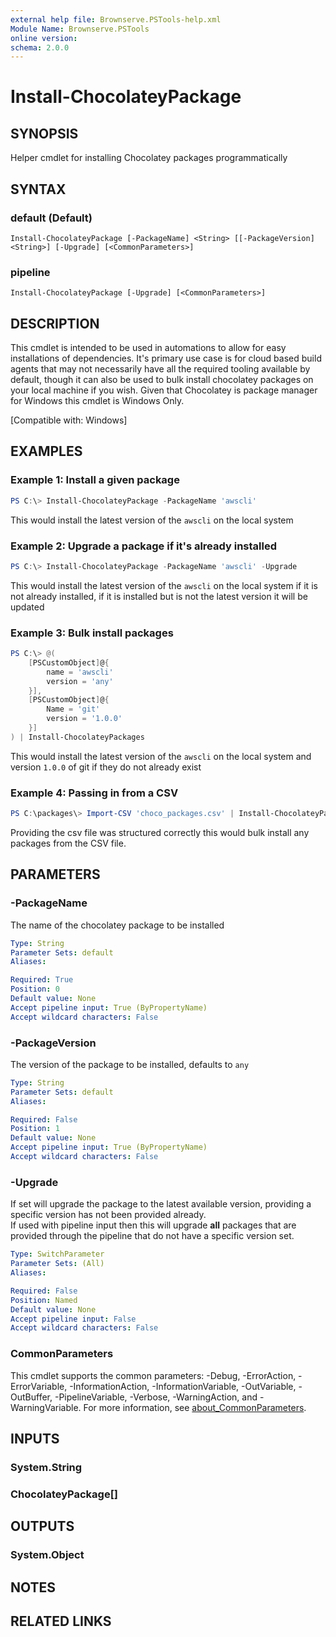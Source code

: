 ```yaml
---
external help file: Brownserve.PSTools-help.xml
Module Name: Brownserve.PSTools
online version:
schema: 2.0.0
---
```


# Install-ChocolateyPackage

## SYNOPSIS
Helper cmdlet for installing Chocolatey packages programmatically

## SYNTAX

### default (Default)
```
Install-ChocolateyPackage [-PackageName] <String> [[-PackageVersion] <String>] [-Upgrade] [<CommonParameters>]
```

### pipeline
```
Install-ChocolateyPackage [-Upgrade] [<CommonParameters>]
```

## DESCRIPTION
This cmdlet is intended to be used in automations to allow for easy installations of dependencies.
It's primary use case is for cloud based build agents that may not necessarily have all the required tooling available by default, though it can also be used to bulk install chocolatey packages on your local machine if you wish.
Given that Chocolatey is package manager for Windows this cmdlet is Windows Only.  

[Compatible with: Windows]

## EXAMPLES

### Example 1: Install a given package
```powershell
PS C:\> Install-ChocolateyPackage -PackageName 'awscli'
```

This would install the latest version of the `awscli` on the local system

### Example 2: Upgrade a package if it's already installed
```powershell
PS C:\> Install-ChocolateyPackage -PackageName 'awscli' -Upgrade
```

This would install the latest version of the `awscli` on the local system if it is not already installed, if it is installed but is not the latest version it will be updated

### Example 3: Bulk install packages
```powershell
PS C:\> @(
    [PSCustomObject]@{
        name = 'awscli'
        version = 'any'
    }],
    [PSCustomObject]@{
        Name = 'git'
        version = '1.0.0'
    }]
) | Install-ChocolateyPackages
```

This would install the latest version of the `awscli` on the local system and version `1.0.0` of git if they do not already exist

### Example 4: Passing in from a CSV
```powershell
PS C:\packages\> Import-CSV 'choco_packages.csv' | Install-ChocolateyPackages
```

Providing the csv file was structured correctly this would bulk install any packages from the CSV file.

## PARAMETERS

### -PackageName
The name of the chocolatey package to be installed

```yaml
Type: String
Parameter Sets: default
Aliases:

Required: True
Position: 0
Default value: None
Accept pipeline input: True (ByPropertyName)
Accept wildcard characters: False
```

### -PackageVersion
The version of the package to be installed, defaults to `any`

```yaml
Type: String
Parameter Sets: default
Aliases:

Required: False
Position: 1
Default value: None
Accept pipeline input: True (ByPropertyName)
Accept wildcard characters: False
```

### -Upgrade
If set will upgrade the package to the latest available version, providing a specific version has not been provided already.  
If used with pipeline input then this will upgrade **all** packages that are provided through the pipeline that do not have a specific version set.

```yaml
Type: SwitchParameter
Parameter Sets: (All)
Aliases:

Required: False
Position: Named
Default value: None
Accept pipeline input: False
Accept wildcard characters: False
```

### CommonParameters
This cmdlet supports the common parameters: -Debug, -ErrorAction, -ErrorVariable, -InformationAction, -InformationVariable, -OutVariable, -OutBuffer, -PipelineVariable, -Verbose, -WarningAction, and -WarningVariable. For more information, see [about_CommonParameters](http://go.microsoft.com/fwlink/?LinkID=113216).

## INPUTS

### System.String
### ChocolateyPackage[]
## OUTPUTS

### System.Object
## NOTES

## RELATED LINKS
